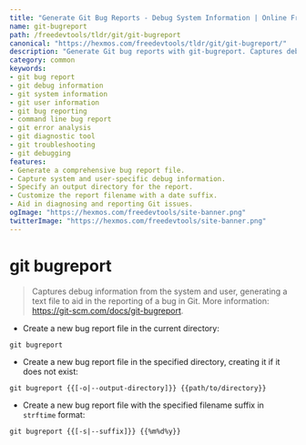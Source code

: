 ```yaml
---
title: "Generate Git Bug Reports - Debug System Information | Online Free DevTools by Hexmos"
name: git-bugreport
path: /freedevtools/tldr/git/git-bugreport
canonical: "https://hexmos.com/freedevtools/tldr/git/git-bugreport/"
description: "Generate Git bug reports with git-bugreport. Captures debug information to simplify reporting issues. Free online tool, no registration required."
category: common
keywords:
- git bug report
- git debug information
- git system information
- git user information
- git bug reporting
- command line bug report
- git error analysis
- git diagnostic tool
- git troubleshooting
- git debugging
features:
- Generate a comprehensive bug report file.
- Capture system and user-specific debug information.
- Specify an output directory for the report.
- Customize the report filename with a date suffix.
- Aid in diagnosing and reporting Git issues.
ogImage: "https://hexmos.com/freedevtools/site-banner.png"
twitterImage: "https://hexmos.com/freedevtools/site-banner.png"
---
```


# git bugreport

> Captures debug information from the system and user, generating a text file to aid in the reporting of a bug in Git.
> More information: <https://git-scm.com/docs/git-bugreport>.

- Create a new bug report file in the current directory:

`git bugreport`

- Create a new bug report file in the specified directory, creating it if it does not exist:

`git bugreport {{[-o|--output-directory]}} {{path/to/directory}}`

- Create a new bug report file with the specified filename suffix in `strftime` format:

`git bugreport {{[-s|--suffix]}} {{%m%d%y}}`
